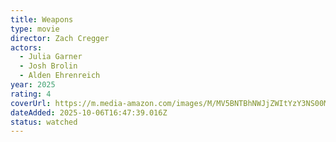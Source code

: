 ```yaml
---
title: Weapons
type: movie
director: Zach Cregger
actors:
  - Julia Garner
  - Josh Brolin
  - Alden Ehrenreich
year: 2025
rating: 4
coverUrl: https://m.media-amazon.com/images/M/MV5BNTBhNWJjZWItYzY3NS00M2NkLThmOWYtYTlmNzBmN2UxZWFjXkEyXkFqcGc@._V1_SX300.jpg
dateAdded: 2025-10-06T16:47:39.016Z
status: watched
---
```


